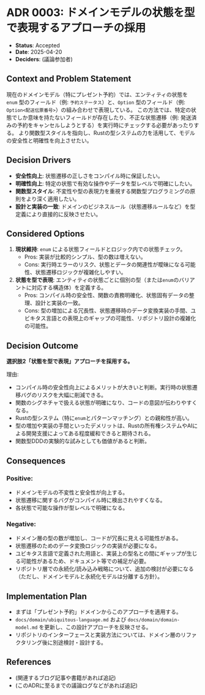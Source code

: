 # ADR 0003: ドメインモデルの状態を型で表現するアプローチの採用

*   **Status**: Accepted
*   **Date**: 2025-04-20
*   **Deciders**: (議論参加者)

## Context and Problem Statement

現在のドメインモデル（特にプレゼント予約）では、エンティティの状態を `enum` 型のフィールド（例: `予約ステータス`）と、`Option` 型のフィールド（例: `Option<配送伝票番号>`）の組み合わせで表現している。
この方法では、特定の状態でしか意味を持たないフィールドが存在したり、不正な状態遷移（例: 発送済みの予約をキャンセルしようとする）を実行時にチェックする必要があったりする。
より関数型スタイルを指向し、Rustの型システムの力を活用して、モデルの安全性と明確性を向上させたい。

## Decision Drivers

*   **安全性向上**: 状態遷移の正しさをコンパイル時に保証したい。
*   **明確性向上**: 特定の状態で有効な操作やデータを型レベルで明確にしたい。
*   **関数型スタイル**: 不変性や型の表現力を重視する関数型プログラミングの原則をより深く適用したい。
*   **設計と実装の一致**: ドメインのビジネスルール（状態遷移ルールなど）を型定義により直接的に反映させたい。

## Considered Options

1.  **現状維持**: `enum` による状態フィールドとロジック内での状態チェック。
    *   Pros: 実装が比較的シンプル、型の数は増えない。
    *   Cons: 実行時エラーのリスク、状態とデータの関連性が曖昧になる可能性、状態遷移ロジックが複雑化しやすい。
2.  **状態を型で表現**: エンティティの状態ごとに個別の型（または`enum`のバリアントに対応する構造体）を定義する。
    *   Pros: コンパイル時の安全性、関数の責務明確化、状態固有データの整理、設計と実装の一致。
    *   Cons: 型の増加による冗長性、状態遷移時のデータ変換実装の手間、ユビキタス言語との表現上のギャップの可能性、リポジトリ設計の複雑化の可能性。

## Decision Outcome

**選択肢2「状態を型で表現」アプローチを採用する。**

理由:
*   コンパイル時の安全性向上によるメリットが大きいと判断。実行時の状態遷移バグのリスクを大幅に削減できる。
*   関数のシグネチャで扱える状態が明確になり、コードの意図が伝わりやすくなる。
*   Rustの型システム（特に`enum`とパターンマッチング）との親和性が高い。
*   型の増加や実装の手間といったデメリットは、Rustの所有権システムやAIによる開発支援によってある程度緩和できると期待される。
*   関数型DDDの実験的な試みとしても価値があると判断。

## Consequences

### Positive:
*   ドメインモデルの不変性と安全性が向上する。
*   状態遷移に関するバグがコンパイル時に検出されやすくなる。
*   各状態で可能な操作が型レベルで明確になる。

### Negative:
*   ドメイン層の型の数が増加し、コードが冗長に見える可能性がある。
*   状態遷移のためのデータ変換ロジックの実装が必要になる。
*   ユビキタス言語で定義された用語と、実装上の型名との間にギャップが生じる可能性があるため、ドキュメント等での補足が必要。
*   リポジトリ層での永続化/読み込み戦略について、追加の検討が必要になる（ただし、ドメインモデルと永続化モデルは分離する方針）。

## Implementation Plan

*   まずは「プレゼント予約」ドメインからこのアプローチを適用する。
*   `docs/domain/ubiquitous-language.md` および `docs/domain/domain-model.md` を更新し、この設計アプローチを反映させる。
*   リポジトリのインターフェースと実装方法については、ドメイン層のリファクタリング後に別途検討・設計する。

## References

*   (関連するブログ記事や書籍があれば追記)
*   (このADRに至るまでの議論ログなどがあれば追記) 